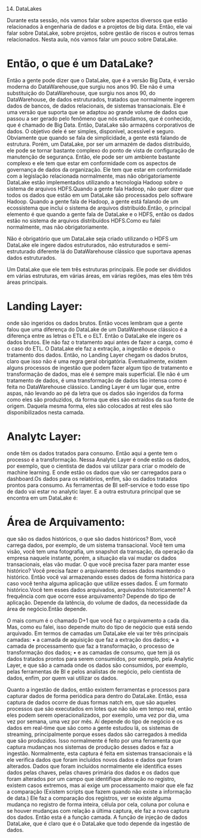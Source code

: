 14. DataLakes

Durante esta sessão, nós vamos falar sobre aspectos diversos que estão relacionados à engenharia de dados e a projetos de big data. Então, ele vai falar sobre DataLake, sobre projetos, sobre gestão de riscos e outros temas relacionados. Nesta aula, nós vamos falar um pouco sobre DataLake.

# Então, o que é um DataLake? 
Então a gente pode dizer que o DataLake, que é a versão Big Data, é versão moderna do DataWarehouse,que surgiu nos anos 90. Ele não é uma substituição do DataWarehouse, que surgiu nos anos 90, do DataWarehouse, de dados estruturados, tratados que normalmente ingerem dados de bancos, de dados relacionais, de sistemas transacionais.
Ele é uma versão que suporta que se adaptou ao grande volume de dados que passou a ser gerado pelo fenômeno que nós estudamos, que é conhecido, que é chamado de Big Data. Então, DataLake são armazéns corporativos de dados. O objetivo dele é ser simples, disponível, acessível e seguro. Obviamente que quando se fala de simplicidade, a gente está falando de estrutura. Porém, um DataLake, por ser um armazém de dados distribuído, ele pode se tornar bastante complexo do ponto de vista de configuração de manutenção de segurança. Então, ele pode ser um ambiente bastante complexo e ele tem que estar em conformidade com os aspectos de governança de dados da organização. Ele tem que estar em conformidade com a legislação relacionada normalmente, mas não obrigatoriamente DataLake estão implementados utilizando a tecnologia Hadoop sobre o sistema de arquivos HDFS.Quando a gente fala Hadoop, não quer dizer que todos os dados que estão em um DataLake são processados pelo software Hadoop. Quando a gente fala de Hadoop, a gente está falando de um ecossistema que inclui o sistema de arquivos distribuído.Então, o principal elemento é que quando a gente fala de DataLake e o HDFS, então os dados estão no sistema de arquivos distribuídos HDFS.Como eu falei normalmente, mas não obrigatoriamente.

Não é obrigatório que um DataLake seja criado utilizando o HDFS um DataLake ele ingere dados estruturados, não estruturados e semi-estruturado diferente lá do DataWarehouse clássico que suportava apenas dados estruturados.

Um DataLake que ele tem três estruturas principais. Ele pode ser divididos em várias estruturas, em várias áreas, em várias regiões, mas eles têm três áreas principais.
# Landing Layer: 
onde são ingeridos os dados brutos. Então voces lembram que a gente falou que uma diferença do DataLake de um DataWarehouse clássico é a diferença entre as letras o ETL e o ELT. Então o DataLake ele ingere os dados brutos. Ele não faz o tratamento aqui antes de fazer a carga, como é o caso do ETL. O DataLake ele faz a extração, a ingestão e depois o tratamento dos dados.
Então, no Landing Layer chegam os dados brutos, claro que isso não é uma regra geral obrigatória. Eventualmente, existem alguns processos de ingestão que podem fazer algum tipo de tratamento e transformação de dados, mas ele é sempre mais superficial. Ele não é um tratamento de dados, é uma transformação de dados tão intensa como é feita no DataWarehouse clássico.
Landing Layer é um lugar que, entre aspas, não levando ao pé da letra que os dados são ingeridos da forma como eles são produzidos, da forma que eles são extraídos da sua fonte de origem. Daquela mesma forma, eles são colocados at rest eles são disponibilizados nesta camada.

# Analytc Layer:  
onde têm os dados tratados para consumo. Então aqui a gente tem o processo é a transformação. Nessa  Analytic Layer é onde estão os dados, por exemplo, que o cientista de dados vai utilizar para criar o modelo de machine learning. E onde estão os dados que vão ser carregados para o dashboard.Os dados para os relatórios, enfim, são os dados tratados prontos para consumo. As ferramentas de BI self-service e todo esse tipo de dado vai estar no analytic layer. E a outra estrutura principal que se encontra em um DataLake é:

# Área de Arquivamento:
que são os dados históricos, o que são dados históricos? Bom, você carrega dados, por exemplo, de um sistema transacional. Você tem uma visão, você tem uma fotografia, um snapshot da transação, da operação da empresa naquele instante, porém, a situação ela vai mudar os dados transacionais, elas vão mudar. O que você precisa fazer para manter esse histórico? Você precisa fazer o arquivamento desses dados mantendo o histórico.
Então você vai armazenando esses dados de forma histórica para caso você tenha alguma aplicação que utilize esses dados. É um formato histórico.Você tem esses dados arquivados, arquivados historicamente? A frequência com que ocorre esse arquivamento? Depende do tipo de aplicação. Depende da latência, do volume de dados, da necessidade da área de negócio.Então depende.

O mais comum é o chamado D+1 que você faz o arquivamento a cada dia. Mas, como eu falei, isso depende muito do tipo de negócio que está sendo arquivado.
Em termos de camadas um DataLake ele vai ter três principais camadas: 
•	a camada de aquisição que faz a extração dos dados;
•	a camada de processamento que faz a transformação, o processo de transformação dos dados;
•	e as camadas de consumo, que tem já os dados tratados prontos para serem  consumidos, por exemplo, pela Analytic Layer, e que são a camada onde os dados são consumidos, por exemplo, pelas ferramentas de BI e pelos analistas de negócio, pelo cientista de dados, enfim, por quem vai utilizar os dados.

Quanto a ingestão de dados, então existem ferramentas e processos para capturar dados de forma periódica para dentro do DataLake. Então, essa captura de dados ocorre de duas formas natch em, que são aqueles processos que são executados em lotes que não são em tempo real, então eles podem serem operacionalizados, por exemplo, uma vez por dia, uma vez por semana, uma vez por mês. Aí depende do tipo de negócio e os dados em real-time que são como a gente estudou lá, os sistemas de streaming, principalmente porque esses dados são carregados à medida que são produzidos.
Isso normalmente é feito por uma ferramenta que captura mudanças  nos sistemas de produção desses dados e faz a ingestão. Normalmente, esta captura é feita em sistemas transacionais e lá ele verifica dados que foram incluídos novos dados e dados que foram alterados.
Dados que foram incluídos normalmente ele identifica esses dados pelas chaves, pelas chaves primária dos dados e os dados que foram alterados por um campo que identifique alteração no registro, existem casos extremos, mas aí exige um processamento maior que ele faz a comparação (Existem scripts que fazem quando não existe a informação de data.) Ele faz a comparação dos registros, ver se existe alguma mudança no registro de forma inteira, célula por cela, coluna por coluna e se houver mudanças com relação a última captura, ele faz a nova captura dos dados. Então esta é a função camada. A função de injeção de dados DataLake, que é claro que é o DataLake que todo depende da ingestão de dados.